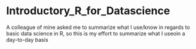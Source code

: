 # Introductory_R_for_Datascience
A colleague of mine asked me to summarize what I use/know in regards to basic data science in R, so this is my effort to summarize what I useoin a day-to-day basis
